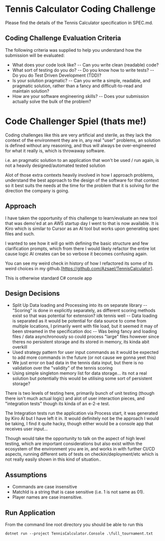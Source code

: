 # Tennis Calculator Coding Challenge

Please find the details of the Tennis Calculator specification in SPEC.md.

## Coding Challenge Evaluation Criteria

The following criteria was supplied to help you understand how the submission will be evaluated:
- What does your code look like?
-- Can you write clean (readable) code?
- What sort of testing do you do?
-- Do you know how to write tests?
-- Do you do Test Driven Development (TDD)?
- Is your solution pragmatic?
-- Can you write a simple, readable, and pragmatic solution, rather than a fancy and difficult-to-read and maintain solution?
- How are your software engineering skills?
-- Does your submission actually solve the bulk of the problem?

# Code Challenger Spiel (thats me!)

Coding challenges like this are very artificial and sterile, as they lack the context of the environment they are in, any real "user" problems, an solution is defined without any reasoning, and thus will always be over-engineered for what it really is, which is throwaway software.

i.e. an pragmatic solution to an application that won't be used / run again, is not a heavily designed/automated tested solution

Alot of those extra contexts heavily involved in how I approach problems, understand the best approach to the design of the software for that context so it best suits the needs at the time for the problem that it is solving for the direction the company is going.

## Approach

I have taken the opportunity of this challenge to learn/evaluate an new tool that was demo'ed at an AWS startup day I went to that is now available. It is Kiro which is similar to Cursor as an AI tool but works upon generating spec files and such. 

I wanted to see how it will go with defining the basic structure and few clarification prompts, which from there I would likely refactor the entire lot cause logic AI creates can be so verbose it becomes confusing again.

You can see my weird check in history of how I refactored its some of its weird choices in my github.[https://github.com/Azsael/TennisCalculator].

This is otherwise standard C# console app 

## Design Decisions
- Split Up Data loading and Processing into its on separate library
-- "Scoring" is done in explicitly separately, as different scoring methods exist so that was potential for extension? idk tennis well
-- Data loading is separated as it would be potential for data source to come from multiple locations, I primarily went with file load, but it seemed it may of been streamed in the specification doc
-- Was being fancy and loading files / data asynchronously so could process "large" files however since theres no persistent storage and its stored in memory, its kinda  abit overkill 
- Used strategy pattern for user input commands as it would be expected to add more commands in the future (or not cause we gonna yeet this)
- We just error on bad data in the tennis data input, but there is no validation over the "validity" of the tennis scoring 
- Using simple singleton memory list for data storage... its not a real solution but potentially this would be utilising some sort of persistent storage?

There is two levels of testing here, primarily bunch of unit testing (though there isn't much actual logic) and alot of user interaction pieces, and "integration tests" though its kinda of an e-2-e test.

The Integration tests run the application via Process start, it was generated by Kiro AI but I have left it in. 
It would definitely not be the approach I would be taking, I find it quite hacky, though either would be a console app that receives user input...

Though would take the opportunity to talk on the aspect of high level testing, which are important considerations but also exist within the ecosystem of the environment you are in, and works in with further CI/CD aspects, running different sets of tests on checkin/deployment/etc which is not really easily shown in this kind of situation..


## Assumptions
- Commands are case insensitive
- MatchId is a string that is case sensitive (i.e. 1 is not same as 01).
- Player names are case insensitive. 

## Run Application 

From the command line root directory you should be able to run this

`dotnet run --project TennisCalculator.Console .\full_tournament.txt`

